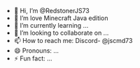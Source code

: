 - 👋 Hi, I’m @RedstonerJS73
- 👀 I’m love Minecraft Java edition
- 🌱 I’m currently learning ...
- 💞️ I’m looking to collaborate on ...
- 📫 How to reach me: Discord- @jscmd73
- 😄 Pronouns: ...
- ⚡ Fun fact: ...

<!---
TK7354/TK7354 is a ✨ special ✨ repository because its `README.md` (this file) appears on your GitHub profile.
You can click the Preview link to take a look at your changes.
--->

